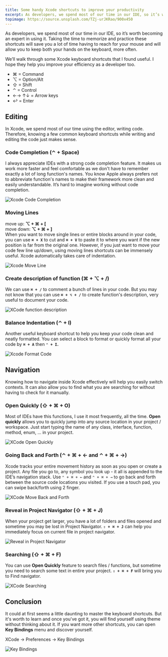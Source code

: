 ```yaml
---
title: Some handy Xcode shortcuts to improve your productivity
excerpt: As developers, we spend most of our time in our IDE, so it’s worth becoming an expert in using it.
topimage: https://source.unsplash.com/TZj-urJKRao/900x450
---
```


As developers, we spend most of our time in our IDE, so it’s worth becoming an expert in using it. Taking the time to memorize and practice these shortcuts will save you a lot of time having to reach for your mouse and will allow you to keep both your hands on the keyboard, more often.

We’ll walk through some Xcode keyboard shortcuts that I found useful. I hope they help you improve your efficiency as a developer too.

- ⌘ = Command
- ⌥ = Option/Alt
- ⇧ = Shift
- ⌃ = Control
- ←→ ↑↓ = Arrow keys
- ↩ = Enter

## Editing

In Xcode, we spend most of our time using the editor, writing code. Therefore, knowing a few common keyboard shortcuts while writing and editing the code just makes sense.

### Code Completion (⌃ + Space)

I always appreciate IDEs with a strong code completion feature. It makes us work more faster and feel comfortable as we don't have to remember exactly a lot of long function's names. You know Apple always prefers not to abbreviate function's names to make their framework more clean and easily  understandable. It’s hard to imagine working without code completion.

![Xcode Code Completion][code-completion]

### Moving Lines

move up: **⌥ + ⌘ + [** <br>
move down: **⌥ + ⌘ + ]** <br>
When you want to move single lines or entire blocks around in your code, you can use **`⌘ + X`** to cut and **`⌘ + V`** to paste it to where you want if the new position is far from the original one. However, if you just want to move your code few line up/down, using moving lines shortcuts can be immensely useful. Xcode automatically takes care of indentation.

![Xcode Move Line][xcode-move-line]

### Create description of function (⌘ + ⌥ + /)

We can use **`⌘ + /`** to comment a bunch of lines in your code. But you may not know that you can use **`⌘ + ⌥ + /`** to create function's description, very useful to document your code.

![XCode function description][function-description]

### Balance Indentation (⌃ + I)

Another useful keyboard shortcut to help you keep your code clean and neatly formatted. You can select a block to format or quickly format all your code by **`⌘ + A`** then **`⌃ + I`.**

![Xcode Format Code][xcode-format-code]

## Navigation

Knowing how to navigate inside Xcode effectively will help you easily switch contexts. It can also allow you to find what you are searching for without having to check for it manually.

### Open Quickly (⇧ + ⌘ + O)

Most of IDEs have this functions, I use it most frequently, all the time. **Open quickly** allows you to quickly jump into any source location in your project / workspace. Just start typing the name of any class, interface, function, method, enum, … in your project.

![XCode Open Quickly][open-quickly]

### Going Back and Forth (⌃ + ⌘ + ← and ⌃ + ⌘ + →)

Xcode tracks your entire movement history as soon as you open or create a project. Any file you go to, any symbol you look up - it all is appended to the IDE’s navigation stack. Use `⌃ + ⌘ + ←` and `⌃ + ⌘ + →` to go back and forth between the source code locations you visited. If you use a touch pad, you can swipe back/forth using 2 finger.

![XCode Move Back and Forth][move-back-forth]

### Reveal in Project Navigator (⇧ + ⌘ + J)

When your project get larger, you have a lot of folders and files opened and sometime you may be lost in Project Navigator. **`⇧ + ⌘ + J`** can help you immediately focus on current file in project navigator.

![Reveal in Project Navigator][reveal-project-navigator]

### Searching (⇧ + ⌘ + F)

You can use **Open Quickly** feature to search files / functions, but sometime you need to search some text in entire your project. **`⇧ + ⌘ + F`** will bring you to Find navigator.

![XCode Searching][xcode-searching]

## Conclusion

It could at first seems a little daunting to master the keyboard shortcuts. But it's worth to learn and once you've got it, you will find yourself using theme without thinking about it. If you want more other shortcuts, you can open **Key Bindings** menu and discover yourself.

XCode → Preferences → Key Bindings

![Key Bindings][key-bindings]


[code-completion]: /assets/images/posts/code-completion.png
[xcode-move-line]: /assets/images/posts/move-line-xcode.gif
[function-description]: /assets/images/posts/document-function.gif
[xcode-format-code]: /assets/images/posts/xcode-format-code.gif
[open-quickly]: /assets/images/posts/open-quickly.gif
[move-back-forth]: /assets/images/posts/move-back-forth.gif
[move-back-forth]: /assets/images/posts/move-back-forth.gif
[reveal-project-navigator]: /assets/images/posts/reveal-project-navigator.gif
[xcode-searching]: /assets/images/posts/xcode-searching.gif
[key-bindings]: /assets/images/posts/key-binding.png